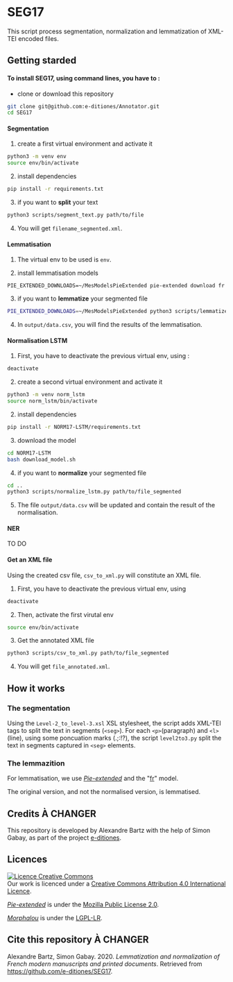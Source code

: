 # SEG17

This script process segmentation, normalization and lemmatization of XML-TEI encoded files. 

## Getting starded

#### To install SEG17, using command lines, you have to :

* clone or download this repository
```bash
git clone git@github.com:e-ditiones/Annotator.git
cd SEG17
```

#### Segmentation

1. create a first virtual environment and activate it
```bash
python3 -m venv env
source env/bin/activate
```
2. install dependencies
```bash
pip install -r requirements.txt
```
3. if you want to **split** your text
```bash
python3 scripts/segment_text.py path/to/file
```
4. You will get `filename_segmented.xml`.


#### Lemmatisation

1. The virtual env to be used is `env`.

2. install lemmatisation models
```
PIE_EXTENDED_DOWNLOADS=~/MesModelsPieExtended pie-extended download fr
```
3. if you want to **lemmatize** your segmented file
```bash
PIE_EXTENDED_DOWNLOADS=~/MesModelsPieExtended python3 scripts/lemmatize.py path/to/file_segmented.xml
```
4. In `output/data.csv`, you will find the results of the lemmatisation.


#### Normalisation LSTM

1. First, you have to deactivate the previous virtual env, using :
```bash
deactivate
```
2. create a second virtual environment and activate it
```bash
python3 -m venv norm_lstm
source norm_lstm/bin/activate
```
2. install dependencies
```bash
pip install -r NORM17-LSTM/requirements.txt
```
3. download the model
```bash
cd NORM17-LSTM
bash download_model.sh
```
4. if you want to **normalize** your segmented file
```bash
cd ..
python3 scripts/normalize_lstm.py path/to/file_segmented
```
5. The file `output/data.csv` will be updated and contain the result of the normalisation.

#### NER

TO DO

#### Get an XML file

Using the created csv file, `csv_to_xml.py` will constitute an XML file.

1. First, you have to deactivate the previous virtual env, using 
```bash
deactivate
```
2. Then, activate the first virutal env
```bash
source env/bin/activate
```
3. Get the annotated XML file
```bash
python3 scripts/csv_to_xml.py path/to/file_segmented
```
4. You will get `file_annotated.xml`.


## How it works

### The segmentation

Using the `Level-2_to_level-3.xsl` XSL stylesheet, the script adds XML-TEI tags to split the text in segments (`<seg>`).
For each `<p>`(paragraph) and `<l>`(line), using some poncuation marks (.;:!?), the script `level2to3.py` split the text in segments captured in `<seg>` elements.


### The lemmazition

For lemmatisation, we use [_Pie-extended_](https://github.com/hipster-philology/nlp-pie-taggers) and the "[fr](https://github.com/hipster-philology/nlp-pie-taggers/tree/f3dd5197cd0a70381e008ab8239d47aff04c9737/pie_extended/models/fr)" model.

The original version, and not the normalised version, is lemmatised.


## Credits À CHANGER

This repository is developed by Alexandre Bartz with the help of Simon Gabay, as part of the project [e-ditiones](https://github.com/e-ditiones).


## Licences

<a rel="licence" href="http://creativecommons.org/licenses/by/4.0/"><img alt="Licence Creative Commons" style="border-width:0" src="https://i.creativecommons.org/l/by/4.0/88x31.png" /></a><br />Our work is licenced under a <a rel="license" href="http://creativecommons.org/licenses/by/4.0/">Creative Commons Attribution 4.0 International Licence</a>.

[_Pie-extended_](https://github.com/hipster-philology/nlp-pie-taggers) is under the [Mozilla Public License 2.0](https://www.mozilla.org/en-US/MPL/2.0/).

[_Morphalou_](https://www.ortolang.fr/market/lexicons/morphalou) is under the [LGPL-LR](https://spdx.org/licenses/LGPLLR.html).

## Cite this repository À CHANGER

Alexandre Bartz, Simon Gabay. 2020. _Lemmatization and normalization of French modern manuscripts and printed documents_. Retrieved from https://github.com/e-ditiones/SEG17.
